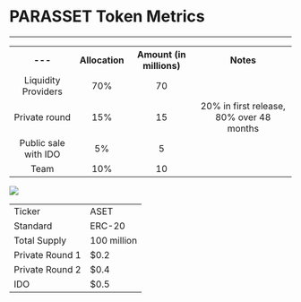 # PARASSET Token Metrics

---

<table>
    <tr>
        <th>---</th>
        <th>Allocation</th>
        <th>Amount (in millions)</th>
        <th>Notes</th>
    </tr>
    <tr align="center">
        <td>Liquidity Providers</td>
        <td>70%</td>
        <td>70</td>
        <td></td>
    </tr>
    <tr align="center">
        <td>Private round</td>
        <td>15%</td>
        <td>15</td>
        <td>20% in first release, 80% over 48 months</td>
    </tr>
    <tr align="center">
        <td>Public sale with IDO</td>
        <td>5%</td>
        <td>5</td>
        <td></td>
    </tr>
    <tr align="center">
        <td>Team</td>
        <td>10%</td>
        <td>10</td>
        <td></td>
    </tr>
</table>
     

![](https://github.com/Parasset/Parasset-Gitbook/image/parasset_tokenomics.png)
    

<table>
    <tr>
        <td>Ticker</td>
        <td>ASET</td>
    </tr>
    <tr>
        <td>Standard</td>
        <td>ERC-20</td>
    </tr>
    <tr>
        <td>Total Supply</td>
        <td>100 million</td>
    </tr>
    <tr>
        <td>Private Round 1</td>
        <td>$0.2</td>
    </tr>
    <tr>
        <td>Private Round 2</td>
        <td>$0.4</td>
    </tr>
    <tr>
        <td>IDO</td>
        <td>$0.5</td>
    </tr>
</table>
